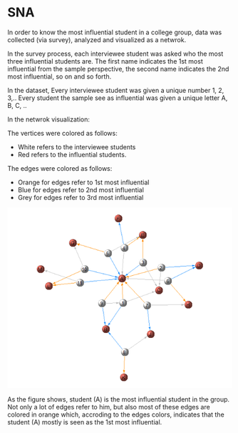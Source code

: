 # SNA
In order to know the most influential student in a college group, data was collected (via survey), analyzed and visualized as a netwrok. 

In the survey process, each interviewee student was asked who the most three influential students are. The first name indicates the 1st most influential from the sample perspective, the second name indicates the 2nd most influential, so on and so forth. 

In the dataset, Every interviewee student was given a unique number 1, 2, 3,.. Every student the sample see as influential was given a unique letter A, B, C, ..  



In the netwrok visualization: 

The vertices were colored as follows:
- White refers to the interviewee students 
- Red refers to the influential students. 

The edges were colored as follows:
- Orange for edges refer to 1st most influential
- Blue for edges refer to 2nd most influential
- Grey for edges refer to 3rd most influential 

![](figures/network.png)

As the figure shows, student (A) is the most influential student in the group. Not only a lot of edges refer to him, but also most of these edges are colored in orange which, accroding to the edges colors, indicates that the student (A) mostly is seen as the 1st most influential.   
